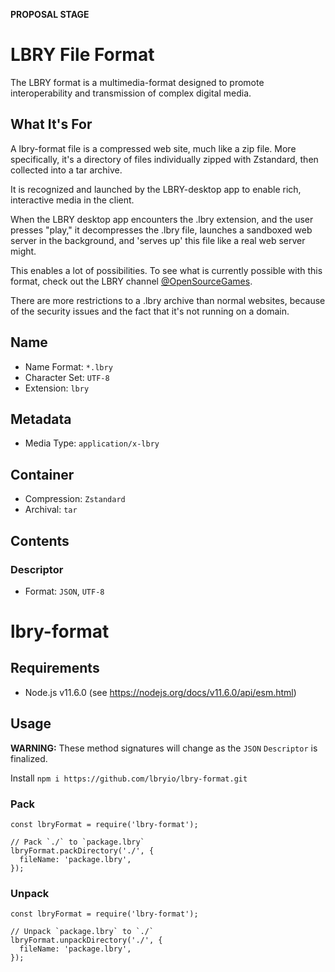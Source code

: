 **PROPOSAL STAGE**

# LBRY File Format

The LBRY format is a multimedia-format designed to promote interoperability and transmission of complex digital media.

## What It's For
A lbry-format file is a compressed web site, much like a zip file.  More specifically, it's a directory of files individually zipped with Zstandard, then collected into a tar archive. 

It is recognized and launched by the LBRY-desktop app to enable rich, interactive media in the client.

When the LBRY desktop app encounters the .lbry extension, and the user presses "play," it decompresses the .lbry file, launches a sandboxed web server in the background, and 'serves up' this file like a real web server might.

This enables a lot of possibilities. To see what is currently possible with this format, check out the LBRY channel [@OpenSourceGames](https://open.lbry.io/@OpenSourceGames#e8fed337dc4ee260f4bcfa6d24ae1e4dd75c2fb3).

There are more restrictions to a .lbry archive than normal websites, because of the security issues and the fact that it's not running on a domain.

## Name

 - Name Format: `*.lbry`
 - Character Set: `UTF-8`
 - Extension: `lbry`

## Metadata

 - Media Type: `application/x-lbry`

## Container

 - Compression: `Zstandard`
 - Archival: `tar`

## Contents

### Descriptor

 - Format: `JSON`, `UTF-8`

# lbry-format

## Requirements

 - Node.js v11.6.0 (see https://nodejs.org/docs/v11.6.0/api/esm.html)

## Usage

**WARNING:** These method signatures will change as the `JSON` `Descriptor` is finalized.

Install `npm i https://github.com/lbryio/lbry-format.git`

### Pack
```
const lbryFormat = require('lbry-format');

// Pack `./` to `package.lbry`
lbryFormat.packDirectory('./', {
  fileName: 'package.lbry',
});

```

### Unpack
```
const lbryFormat = require('lbry-format');

// Unpack `package.lbry` to `./`
lbryFormat.unpackDirectory('./', {
  fileName: 'package.lbry',
});

```
